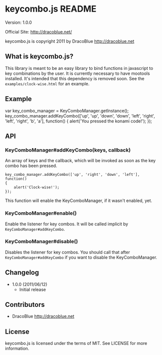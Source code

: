 keycombo.js README
===========================

Version: 1.0.0

Official Site: <http://dracoblue.net/>

keycombo.js is copyright 2011 by DracoBlue <http://dracoblue.net>

What is keycombo.js?
--------------------
This library is meant to be an easy library to bind functions in javascript
to key combinations by the user. It is currently necessary to have mootools
installed. It's intended that this dependency is removed soon. See the
`examples/clock-wise.html` for an example.

## Example

var key_combo_manager = KeyComboManager.getInstance();
key_combo_manager.addKeyCombo(['up', 'up', 'down', 'down', 'left', 'right', 'left', 'right', 'b', 'a'], function() 
{
    alert('You pressed the konami code!');
});

## API

### KeyComboManager#addKeyCombo(keys, callback)

An array of keys and the callback, which will be invoked as soon as the key
combo has been pressed.

    key_combo_manager.addKeyCombo(['up', 'right', 'down', 'left'], function() 
    {
        alert('Clock-wise!');
    });

This function will enable the KeyComboManager, if it wasn't enabled, yet.

### KeyComboManager#enable()

Enable the listener for key combos. It will be called implicit by
`KeyComboManager#addKeyCombo`.

### KeyComboManager#disable()

Disables the listener for key combos. You should call that after 
`KeyComboManager#addKeyCombo` if you want to disable the
KeyComboManager.

Changelog
---------

- 1.0.0 (2011/06/12)
  - Initial release

Contributors
------------

- DracoBlue http://dracoblue.net

License
--------

keycombo.js is licensed under the terms of MIT. See LICENSE for more information.
